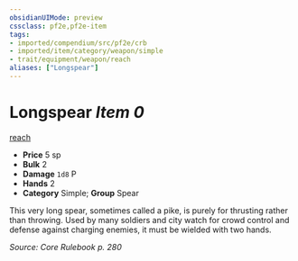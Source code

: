 ```yaml
---
obsidianUIMode: preview
cssclass: pf2e,pf2e-item
tags:
- imported/compendium/src/pf2e/crb
- imported/item/category/weapon/simple
- trait/equipment/weapon/reach
aliases: ["Longspear"]
---
```

# Longspear *Item 0*  
[reach](reach.md)  

- **Price** 5 sp
- **Bulk** 2
- **Damage** `1d8` P
- **Hands** 2
- **Category** Simple; **Group** Spear 

This very long spear, sometimes called a pike, is purely for thrusting rather than throwing. Used by many soldiers and city watch for crowd control and defense against charging enemies, it must be wielded with two hands.

*Source: Core Rulebook p. 280*